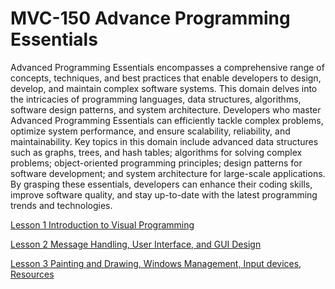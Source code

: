 # MVC-150 Advance Programming Essentials
Advanced Programming Essentials encompasses a comprehensive range of concepts, techniques, and best practices that enable developers to design, develop, and maintain complex software systems. This domain delves into the intricacies of programming languages, data structures, algorithms, software design patterns, and system architecture. Developers who master Advanced Programming Essentials can efficiently tackle complex problems, optimize system performance, and ensure scalability, reliability, and maintainability. Key topics in this domain include advanced data structures such as graphs, trees, and hash tables; algorithms for solving complex problems; object-oriented programming principles; design patterns for software development; and system architecture for large-scale applications. By grasping these essentials, developers can enhance their coding skills, improve software quality, and stay up-to-date with the latest programming trends and technologies.

[Lesson 1 Introduction to Visual Programming](Lesson_01/Readme.md)

[Lesson 2 Message Handling, User Interface, and GUI Design](Lesson_02/Readme.md)

[Lesson 3 Painting and Drawing, Windows Management, Input devices, Resources](Lesson_03/Readme.md)
